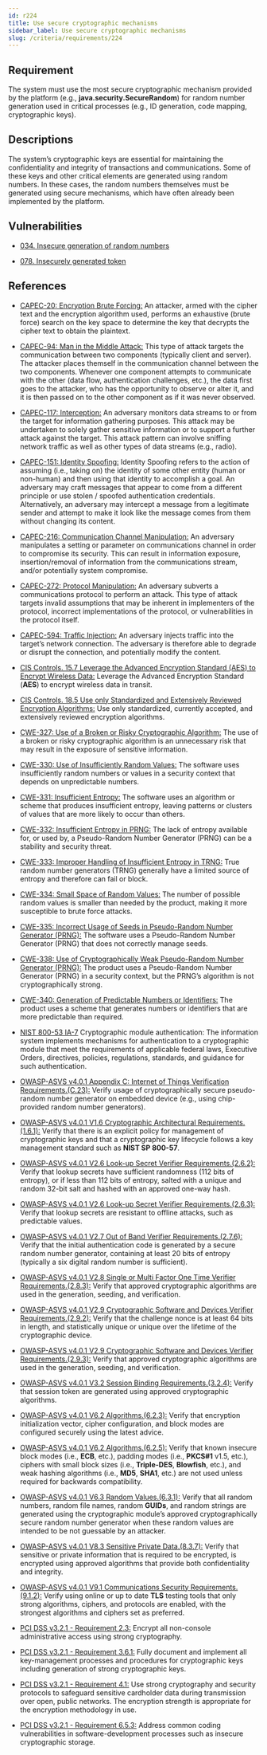 ```yaml
---
id: r224
title: Use secure cryptographic mechanisms
sidebar_label: Use secure cryptographic mechanisms
slug: /criteria/requirements/224
---
```


## Requirement

The system must use
the most secure cryptographic mechanism
provided by the platform
(e.g., **java.security.SecureRandom**)
for random number generation used
in critical processes
(e.g., ID generation, code mapping, cryptographic keys).

## Descriptions

The system’s cryptographic keys
are essential for maintaining
the confidentiality and integrity
of transactions and communications.
Some of these keys
and other critical elements
are generated using random numbers.
In these cases,
the random numbers themselves
must be generated
using secure mechanisms,
which have often already been implemented
by the platform.

## Vulnerabilities

- [034. Insecure generation of random numbers](/criteria/vulnerabilities/034)

- [078. Insecurely generated token](/criteria/vulnerabilities/078)

## References

- [CAPEC-20: Encryption Brute Forcing:](https://capec.mitre.org/data/definitions/20.html)
An attacker, armed with the cipher text
and the encryption algorithm used,
performs an exhaustive (brute force) search
on the key space to determine
the key that decrypts the cipher text
to obtain the plaintext.

- [CAPEC-94: Man in the Middle Attack:](https://capec.mitre.org/data/definitions/94.html)
This type of attack targets
the communication between two components
(typically client and server).
The attacker places themself
in the communication channel
between the two components.
Whenever one component attempts
to communicate with the other
(data flow, authentication challenges, etc.),
the data first goes to the attacker,
who has the opportunity
to observe or alter it,
and it is then passed on to the other component
as if it was never observed.

- [CAPEC-117: Interception:](https://capec.mitre.org/data/definitions/117.html)
An adversary monitors data streams to
or from the target
for information gathering purposes.
This attack may be undertaken
to solely gather sensitive information
or to support a further attack
against the target.
This attack pattern
can involve sniffing network traffic
as well as other types
of data streams (e.g., radio).

- [CAPEC-151: Identity Spoofing:](https://capec.mitre.org/data/definitions/151.html)
Identity Spoofing refers to the action of assuming (i.e., taking on)
the identity of some other entity (human or non-human)
and then using that identity to accomplish a goal.
An adversary may craft messages that appear to come from a different principle
or use stolen / spoofed authentication credentials.
Alternatively, an adversary may intercept a message from a legitimate sender
and attempt to make it look like the message comes from them
without changing its content.

- [CAPEC-216: Communication Channel Manipulation:](https://capec.mitre.org/data/definitions/216.html)
An adversary manipulates a setting or parameter on communications channel
in order to compromise its security. This can result in information exposure,
insertion/removal of information from the communications stream,
and/or potentially system compromise.

- [CAPEC-272: Protocol Manipulation:](https://capec.mitre.org/data/definitions/272.html)
An adversary subverts a communications protocol to perform an attack.
This type of attack targets invalid assumptions
that may be inherent in implementers of the protocol,
incorrect implementations of the protocol,
or vulnerabilities in the protocol itself.

- [CAPEC-594: Traffic Injection:](https://capec.mitre.org/data/definitions/594.html)
An adversary injects traffic into the target’s network connection.
The adversary is therefore able to degrade or disrupt the connection,
and potentially modify the content.

- [CIS Controls. 15.7 Leverage the Advanced Encryption Standard (AES) to Encrypt Wireless Data:](https://www.cisecurity.org/controls/)
Leverage the Advanced Encryption Standard (**AES**)
to encrypt wireless data in transit.

- [CIS Controls. 18.5 Use only Standardized and Extensively Reviewed Encryption Algorithms:](https://www.cisecurity.org/controls/)
Use only standardized, currently accepted,
and extensively reviewed encryption algorithms.

- [CWE-327: Use of a Broken or Risky Cryptographic Algorithm:](https://cwe.mitre.org/data/definitions/327.html)
The use of a broken or risky cryptographic algorithm is an unnecessary risk
that may result in the exposure of sensitive information.

- [CWE-330: Use of Insufficiently Random Values:](https://cwe.mitre.org/data/definitions/330.html)
The software uses insufficiently random numbers
or values in a security context that depends on unpredictable numbers.

- [CWE-331: Insufficient Entropy:](https://cwe.mitre.org/data/definitions/331.html)
The software uses an algorithm or scheme that produces insufficient entropy,
leaving patterns or clusters of values
that are more likely to occur than others.

- [CWE-332: Insufficient Entropy in PRNG:](https://cwe.mitre.org/data/definitions/332.html)
The lack of entropy available for, or used by,
a Pseudo-Random Number Generator (PRNG) can be a stability and security threat.

- [CWE-333: Improper Handling of Insufficient Entropy in TRNG:](https://cwe.mitre.org/data/definitions/333.html)
True random number generators (TRNG) generally have a limited source of entropy
and therefore can fail or block.

- [CWE-334: Small Space of Random Values:](https://cwe.mitre.org/data/definitions/334.html)
The number of possible random values is smaller than needed by the product,
making it more susceptible to brute force attacks.

- [CWE-335: Incorrect Usage of Seeds in Pseudo-Random Number Generator (PRNG):](https://cwe.mitre.org/data/definitions/335.html)
The software uses a Pseudo-Random Number Generator (PRNG)
that does not correctly manage seeds.

- [CWE-338: Use of Cryptographically Weak Pseudo-Random Number Generator (PRNG):](https://cwe.mitre.org/data/definitions/338.html)
The product uses a Pseudo-Random Number Generator (PRNG) in a security context,
but the PRNG’s algorithm is not cryptographically strong.

- [CWE-340: Generation of Predictable Numbers or Identifiers:](https://cwe.mitre.org/data/definitions/340.html)
The product uses a scheme that generates numbers
or identifiers that are more predictable than required.

- [NIST 800-53 IA-7](https://nvd.nist.gov/800-53/Rev4/control/IA-7)
Cryptographic module authentication:
The information system implements mechanisms for authentication
to a cryptographic module that
meet the requirements of applicable federal laws, Executive Orders, directives,
policies, regulations, standards, and guidance for such authentication.

- [OWASP-ASVS v4.0.1 Appendix C: Internet of Things Verification Requirements.(C.23):](https://owasp.org/www-pdf-archive/OWASP_Application_Security_Verification_Standard_4.0-en.pdf)
Verify usage of cryptographically secure pseudo-random number generator
on embedded device (e.g., using chip-provided random number generators).

- [OWASP-ASVS v4.0.1 V1.6 Cryptographic Architectural Requirements.(1.6.1):](https://owasp.org/www-pdf-archive/OWASP_Application_Security_Verification_Standard_4.0-en.pdf)
Verify that there is an explicit policy for management of cryptographic keys
and that a cryptographic key lifecycle follows a key management standard
such as **NIST SP 800-57**.

- [OWASP-ASVS v4.0.1 V2.6 Look-up Secret Verifier Requirements.(2.6.2):](https://owasp.org/www-pdf-archive/OWASP_Application_Security_Verification_Standard_4.0-en.pdf)
Verify that lookup secrets have sufficient randomness (112 bits of entropy),
or if less than 112 bits of entropy, salted with a unique
and random 32-bit salt and hashed with an approved one-way hash.

- [OWASP-ASVS v4.0.1 V2.6 Look-up Secret Verifier Requirements.(2.6.3):](https://owasp.org/www-pdf-archive/OWASP_Application_Security_Verification_Standard_4.0-en.pdf)
Verify that lookup secrets are resistant to offline attacks,
such as predictable values.

- [OWASP-ASVS v4.0.1 V2.7 Out of Band Verifier Requirements.(2.7.6):](https://owasp.org/www-pdf-archive/OWASP_Application_Security_Verification_Standard_4.0-en.pdf)
Verify that the initial authentication code is generated
by a secure random number generator,
containing at least 20 bits of entropy
(typically a six digital random number is sufficient).

- [OWASP-ASVS v4.0.1 V2.8 Single or Multi Factor One Time Verifier Requirements.(2.8.3):](https://owasp.org/www-pdf-archive/OWASP_Application_Security_Verification_Standard_4.0-en.pdf)
Verify that approved cryptographic algorithms are used in the generation,
seeding, and verification.

- [OWASP-ASVS v4.0.1 V2.9 Cryptographic Software and Devices Verifier Requirements.(2.9.2):](https://owasp.org/www-pdf-archive/OWASP_Application_Security_Verification_Standard_4.0-en.pdf)
Verify that the challenge nonce is at least 64 bits in length,
and statistically unique
or unique over the lifetime of the cryptographic device.

- [OWASP-ASVS v4.0.1 V2.9 Cryptographic Software and Devices Verifier Requirements.(2.9.3):](https://owasp.org/www-pdf-archive/OWASP_Application_Security_Verification_Standard_4.0-en.pdf)
Verify that approved cryptographic algorithms are used in the generation,
seeding, and verification.

- [OWASP-ASVS v4.0.1 V3.2 Session Binding Requirements.(3.2.4):](https://owasp.org/www-pdf-archive/OWASP_Application_Security_Verification_Standard_4.0-en.pdf)
Verify that session token are generated
using approved cryptographic algorithms.

- [OWASP-ASVS v4.0.1 V6.2 Algorithms.(6.2.3):](https://owasp.org/www-pdf-archive/OWASP_Application_Security_Verification_Standard_4.0-en.pdf)
Verify that encryption initialization vector, cipher configuration,
and block modes are configured securely using the latest advice.

- [OWASP-ASVS v4.0.1 V6.2 Algorithms.(6.2.5):](https://owasp.org/www-pdf-archive/OWASP_Application_Security_Verification_Standard_4.0-en.pdf)
Verify that known insecure block modes (i.e., **ECB**, etc.),
padding modes (i.e., **PKCS#1** v1.5, etc.),
ciphers with small block sizes (i.e., **Triple-DES**, **Blowfish**, etc.),
and weak hashing algorithms (i.e., **MD5**, **SHA1**, etc.)
are not used unless required for backwards compatibility.

- [OWASP-ASVS v4.0.1 V6.3 Random Values.(6.3.1):](https://owasp.org/www-pdf-archive/OWASP_Application_Security_Verification_Standard_4.0-en.pdf)
Verify that all random numbers, random file names, random **GUIDs**,
and random strings are generated using the cryptographic module’s
approved cryptographically secure random number generator
when these random values are intended to be not guessable by an attacker.

- [OWASP-ASVS v4.0.1 V8.3 Sensitive Private Data.(8.3.7):](https://owasp.org/www-pdf-archive/OWASP_Application_Security_Verification_Standard_4.0-en.pdf)
Verify that sensitive or private information that is required to be encrypted,
is encrypted using approved algorithms that provide both confidentiality
and integrity.

- [OWASP-ASVS v4.0.1 V9.1 Communications Security Requirements.(9.1.2):](https://owasp.org/www-pdf-archive/OWASP_Application_Security_Verification_Standard_4.0-en.pdf)
Verify using online or up to date **TLS** testing tools
that only strong algorithms, ciphers, and protocols are enabled,
with the strongest algorithms and ciphers set as preferred.

- [PCI DSS v3.2.1 - Requirement 2.3:](https://www.pcisecuritystandards.org/documents/PCI_DSS_v3-2-1.pdf)
Encrypt all non-console administrative access using strong cryptography.

- [PCI DSS v3.2.1 - Requirement 3.6.1:](https://www.pcisecuritystandards.org/documents/PCI_DSS_v3-2-1.pdf)
Fully document and implement all key-management processes
and procedures for cryptographic keys
including generation of strong cryptographic keys.

- [PCI DSS v3.2.1 - Requirement 4.1:](https://www.pcisecuritystandards.org/documents/PCI_DSS_v3-2-1.pdf)
Use strong cryptography and security protocols
to safeguard sensitive cardholder data during transmission over open,
public networks. The encryption strength is appropriate
for the encryption methodology in use.

- [PCI DSS v3.2.1 - Requirement 6.5.3:](https://www.pcisecuritystandards.org/documents/PCI_DSS_v3-2-1.pdf)
Address common coding vulnerabilities in software-development processes
such as insecure cryptographic storage.
